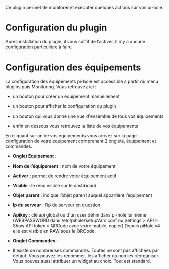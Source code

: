 Ce plugin permet de monitorer et exécuter quelques actions sur vos pi-hole.

Configuration du plugin 
=======================

Après installation du plugin, il vous suffit de l’activer. Il n'y a aucune configuration particulière à faire

Configuration des équipements 
=============================

La configuration des équipements pi-hole est accessible à partir du menu
plugins puis Monitoring. Vous retrouvez ici :

-   un bouton pour créer un équipement manuellement

-   un bouton pour afficher la configuration du plugin

-   un bouton qui vous donne une vue d'ensemble de tous vos équipements

-   enfin en dessous vous retrouvez la liste de vos équipements

En cliquant sur un de vos équipements vous arrivez sur la page
configuration de votre équipement comprenant 2 onglets, équipement et
commandes.

-   **Onglet Equipement** :

-   **Nom de l’équipement** : nom de votre équipement

-   **Activer** : permet de rendre votre équipement actif

-   **Visible** : le rend visible sur le dashboard

-   **Objet parent** : indique l’objet parent auquel appartient
    l’équipement

-   **Ip du serveur** : l'ip du serveur en question

-   **Apikey** : clé api global ou d'un user défini dans pi-hole lui même (WEBPASSWORD dans /etc/pihole/setupVars.conf ou Settings > API > Show API token > QRCode avec votre mobile, copier) Depuis piHole v4 elle est visible en RAW sous le QRCode.


-   **Onglet Commandes** :

-   Il existe de nombreuses commandes. Toutes ne sont pas affichées par défaut. Vous pouvez les renommer, les afficher ou non les réorganiser. 
Vous pouvez aussi attribuer un widget au choix. Tout est standard.

